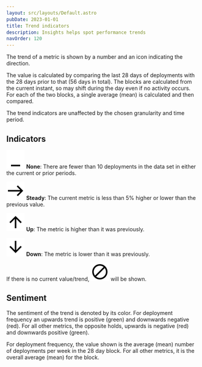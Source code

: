 ```yaml
---
layout: src/layouts/Default.astro
pubDate: 2023-01-01
title: Trend indicators
description: Insights helps spot performance trends
navOrder: 120
---
```


The trend of a metric is shown by a number and an icon indicating the direction. 

The value is calculated by comparing the last 28 days of deployments with the 28 days prior to that (56 days in total). The blocks are calculated from the current instant, so may shift during the day even if no activity occurs. For each of the two blocks, a single average (mean) is calculated and then compared.

The trend indicators are unaffected by the chosen granularity and time period.

## Indicators

![None trend indicator](images/trend-none.svg) **None**: There are fewer than 10 deployments in the data set in either the current or prior periods.

![Steady trend indicator](images/trend-steady.svg) **Steady**: The current metric is less than 5% higher or lower than the previous value.

![Up trend indicator](images/trend-up.svg) **Up**: The metric is higher than it was previously.

![Down trend indicator](images/trend-down.svg) **Down**: The metric is lower than it was previously.

If there is no current value/trend, ![Not enough data indicator](images/trend-no-data.svg) will be shown.

## Sentiment

The sentiment of the trend is denoted by its color. For deployment frequency an upwards trend is positive (green) and downwards negative (red). For all other metrics, the opposite holds, upwards is negative (red) and downwards positive (green).

For deployment frequency, the value shown is the average (mean) number of deployments per week in the 28 day block. For all other metrics, it is the overall average (mean) for the block.
